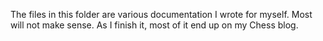 The files in this folder are various documentation I wrote for myself. Most will not make sense. As I finish it, most of it end up on my Chess blog.
